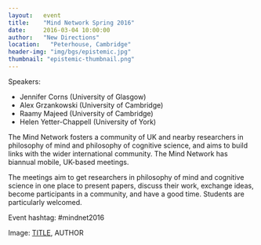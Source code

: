 ```yaml
---
layout:   event
title:    "Mind Network Spring 2016"
date:     2016-03-04 10:00:00
author:   "New Directions"
location:	"Peterhouse, Cambridge"
header-img: "img/bgs/epistemic.jpg"
thumbnail: "epistemic-thumbnail.png"
---
```


Speakers:

- Jennifer Corns (University of Glasgow)
- Alex Grzankowski (University of Cambridge)
- Raamy Majeed (University of Cambridge)
- Helen Yetter-Chappell (University of York)

The Mind Network fosters a community of UK and nearby researchers in philosophy of mind and philosophy of cognitive science, and aims to build links with the wider international community. The Mind Network has biannual mobile, UK-based meetings.

The meetings aim to get researchers in philosophy of mind and cognitive science in one place to present papers, discuss their work, exchange ideas, become participants in a community, and have a good time. Students are particularly welcomed.

Event hashtag: #mindnet2016

<span class="caption text-muted">Image: 
<a href="..." target="_blank">TITLE</a>, 
AUTHOR</span>
